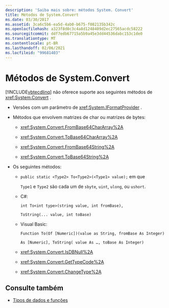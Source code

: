 ```yaml
---
description: 'Saiba mais sobre: métodos System. Convert'
title: Métodos de System.Convert
ms.date: 03/30/2017
ms.assetid: 3ca6c5b6-ea5d-4ab0-b675-f082135b342c
ms.openlocfilehash: a323f8d0c3c4a8d1248409d2ec27565acdc58222
ms.sourcegitcommit: ddf7edb67715a5b9a45e3dd44536dabc153c1de0
ms.translationtype: MT
ms.contentlocale: pt-BR
ms.lasthandoff: 02/06/2021
ms.locfileid: "99681403"
---
```

# <a name="systemconvert-methods"></a>Métodos de System.Convert

[!INCLUDE[vbtecdlinq](../../../../../../includes/vbtecdlinq-md.md)] não oferece suporte aos seguintes métodos de <xref:System.Convert> .

- Versões com um parâmetro de <xref:System.IFormatProvider> .

- Métodos que envolvem matrizes de char ou matrizes de bytes:

  - <xref:System.Convert.FromBase64CharArray%2A>

  - <xref:System.Convert.ToBase64CharArray%2A>

  - <xref:System.Convert.FromBase64String%2A>

  - <xref:System.Convert.ToBase64String%2A>

- Os seguintes métodos:

  - `public static <Type2> To<Type2>(<Type1> value);` em que

    `Type1` e `Type2` são cada um de `sbyte`, `uint`, `ulong`, ou `ushort`.

  - C#:

    `int To<int type>(string value, int fromBase),`

    `ToString(... value, int toBase)`

  - Visual Basic:

    `Function To(Of [Numeric])(value as String, fromBase As Integer)`

    `As [Numeric], ToString( value As …, toBase As Integer)`

  - <xref:System.Convert.IsDBNull%2A>

  - <xref:System.Convert.GetTypeCode%2A>

  - <xref:System.Convert.ChangeType%2A>

## <a name="see-also"></a>Consulte também

- [Tipos de dados e funções](data-types-and-functions.md)
